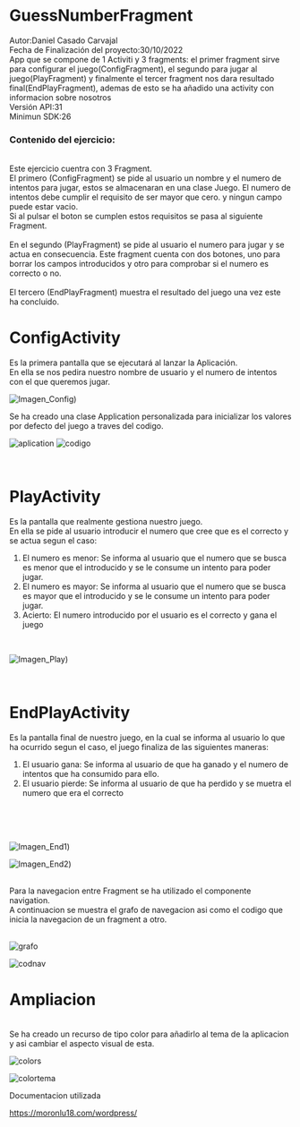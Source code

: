 # GuessNumberFragment

Autor:Daniel Casado Carvajal<br>
Fecha de Finalización del proyecto:30/10/2022<br>
App que se compone de 1 Activiti y 3 fragments: el primer fragment sirve para configurar el juego(ConfigFragment), el segundo para jugar al juego(PlayFragment) y 
finalmente el tercer fragment nos dara resultado final(EndPlayFragment), ademas de esto se ha añadido una activity con informacion sobre nosotros<br>
Versión API:31<br>
Minimun SDK:26<br>
<h3>Contenido del ejercicio:</h3><br>
Este ejercicio cuentra con 3 Fragment.<br>
El primero (ConfigFragment) se pide al usuario un nombre y el numero de intentos para jugar, estos se almacenaran en una clase Juego. El numero de intentos debe cumplir el requisito de ser mayor que cero.
y ningun campo puede estar vacio.<br> Si al pulsar el boton se cumplen estos requisitos se pasa al siguiente Fragment.<br>
<br>
En el segundo (PlayFragment) se pide al usuario el numero para jugar y se actua en consecuencia. Este fragment cuenta con dos botones, uno para borrar los campos introducidos
y otro para comprobar si el numero es correcto o no.<br>
<br>
El tercero (EndPlayFragment) muestra el resultado del juego una vez este ha concluido.<br>

<h1>ConfigActivity</h1>
Es la primera pantalla que se ejecutará al lanzar la Aplicación.</br> En ella se nos pedira nuestro nombre de usuario y el numero de intentos con el que queremos jugar.
<br>

![Imagen_Config](https://github.com/DaniCasado13/GuessNumber/blob/master/app/src/main/res/imagenes/1.JPG))

Se ha creado una clase Application personalizada para inicializar los valores por defecto del juego a traves del codigo.

![aplication](https://user-images.githubusercontent.com/71752283/198864249-61072453-7d38-46f5-a276-b40cf3a84ab2.JPG)
![codigo](https://user-images.githubusercontent.com/71752283/198864322-436c0d7d-d682-439c-8f36-d4436b08bcce.JPG)


<br>
<h1>PlayActivity</h1>
Es la pantalla que realmente gestiona nuestro juego.</br> En ella se pide al usuario introducir el numero que cree que es el correcto y se actua segun el caso:<br>
<ol>
<li> El numero es menor: Se informa al usuario que el numero que se busca es menor que el introducido y se le consume un intento para poder jugar.</li>
<li> El numero es mayor: Se informa al usuario que el numero que se busca es mayor que el introducido y se le consume un intento para poder jugar.</li>
<li> Acierto: El numero introducido por el usuario es el correcto y gana el juego</li>
</ol>
<br>

![Imagen_Play](https://github.com/DaniCasado13/GuessNumber/blob/master/app/src/main/res/imagenes/2.JPG))

<br>
<h1>EndPlayActivity</h1>
Es la pantalla final de nuestro juego, en la cual se informa al usuario lo que ha ocurrido segun el caso, el juego finaliza de las siguientes maneras:
<ol>
<li> El usuario gana: Se informa al usuario de que ha ganado y el numero de intentos que ha consumido para ello.</li>
<li> El usuario pierde: Se informa al usuario de que ha perdido y se muetra el numero que era el correcto</li>

</ol>
<br>
<br>
<br>

![Imagen_End1](https://github.com/DaniCasado13/GuessNumber/blob/master/app/src/main/res/imagenes/3.JPG))

![Imagen_End2](https://github.com/DaniCasado13/GuessNumber/blob/master/app/src/main/res/imagenes/4.JPG))

<br>
Para la navegacion entre Fragment se ha utilizado el componente navigation.<br>
A continuacion se muestra el grafo de navegacion asi como el codigo que inicia la navegacion de un fragment a otro.<br> 
<br>

![grafo](https://user-images.githubusercontent.com/71752283/198864442-760c3f24-4164-4d33-879a-bb56c96fc461.JPG)

![codnav](https://user-images.githubusercontent.com/71752283/198864508-a8cd5eea-1f44-49e1-8e92-490c8122a4d2.JPG)

<h1> Ampliacion</h1><br>
Se ha creado un recurso de tipo color para añadirlo al tema de la aplicacion y asi cambiar el aspecto visual de esta.

![colors](https://user-images.githubusercontent.com/71752283/198902573-0481d98e-e2b5-4d40-985a-1a797faf2594.JPG)


![colortema](https://user-images.githubusercontent.com/71752283/198902603-604442c2-3f84-48a4-a30c-a1c981a970ae.JPG)



Documentacion utilizada

https://moronlu18.com/wordpress/
